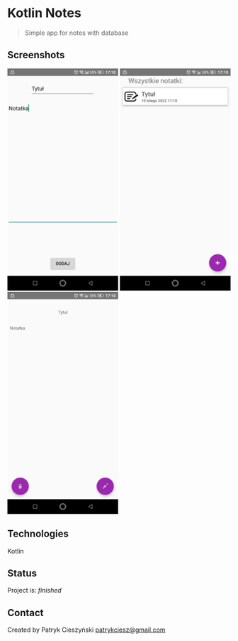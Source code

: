 # Kotlin Notes
>Simple app for notes with database

## Screenshots
<img src="./img/Screenshot1.png" height="500"> <img src="./img/Screenshot2.png" height="500"> <img src="./img/Screenshot3.png" height="500">

## Technologies
Kotlin

## Status
Project is: _finished_

## Contact
Created by Patryk Cieszyński
patrykciesz@gmail.com
